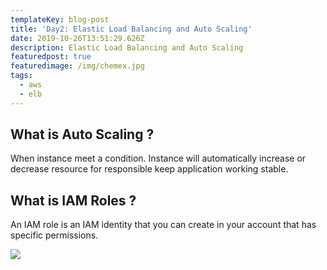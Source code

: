 ```yaml
---
templateKey: blog-post
title: 'Day2: Elastic Load Balancing and Auto Scaling'
date: 2019-10-26T13:51:29.626Z
description: Elastic Load Balancing and Auto Scaling
featuredpost: true
featuredimage: /img/chemex.jpg
tags:
  - aws
  - elb
---
```

## What is Auto Scaling ?

When instance meet a condition. Instance will automatically increase or decrease resource for responsible keep application working stable.

## What is IAM Roles ?

An IAM role is an IAM identity that you can create in your account that has specific permissions.

![](/img/elb.png)
